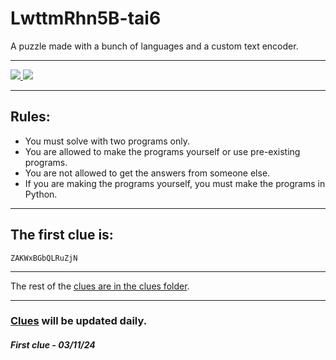 # LwttmRhn5B-tai6
A puzzle made with a bunch of languages and a custom text encoder.

<hr />

<a href="https://github.com/james-beans/LwttmRhn5B-tai6/commits/main/" target="_blank">
    <img src="https://custom-icon-badges.demolab.com/github/last-commit/james-beans/LwttmRhn5B-tai6?style=for-the-badge&color=black&labelColor=white&logo=github&logoColor=black" target="_blank" />
</a>
<a href="https://github.com/james-beans/LwttmRhn5B-tai6/blob/main/LICENSE">
    <img src="https://custom-icon-badges.demolab.com/badge/GNU-GPLV3-1F222E?style=for-the-badge&color=black&logoColor=black&logo=law&labelColor=white" target="_blank" />
</a>

<hr />

## Rules:
- You must solve with two programs only.
- You are allowed to make the programs yourself or use pre-existing programs.
- You are not allowed to get the answers from someone else.
- If you are making the programs yourself, you must make the programs in Python.

<hr />

## The first clue is:
`ZAKWxBGbQLRuZjN`

<hr />

The rest of the [clues are in the clues folder](/clues).

<hr />

### [Clues](/clues) will be updated daily.

##### First clue - 03/11/24
